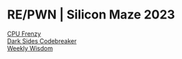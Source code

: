 # RE/PWN | Silicon Maze 2023

[CPU Frenzy](./CPUFrenzy/README.md) <br>
[Dark Sides Codebreaker](./DarkSidesCodebreaker/README.md) <br>
[Weekly Wisdom](./WeeklyWisdom/README.md) <br>